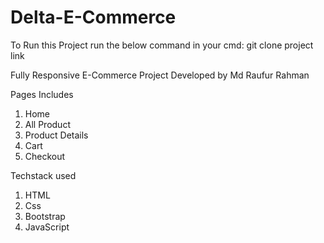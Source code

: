# Delta-E-Commerce

To Run this Project run the below command in your cmd:
   git clone project link

Fully Responsive E-Commerce Project Developed by Md Raufur Rahman 


Pages Includes 

1. Home
2. All Product
3. Product Details
4. Cart
5. Checkout


Techstack used 
1. HTML
2. Css
3. Bootstrap
4. JavaScript
